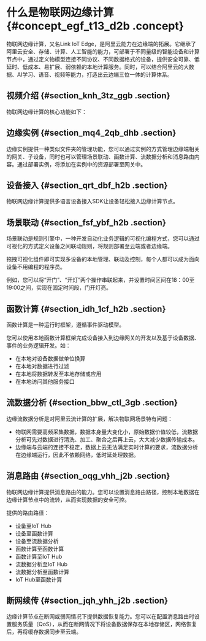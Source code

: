 # 什么是物联网边缘计算 {#concept_egf_t13_d2b .concept}

物联网边缘计算，又名Link IoT Edge，是阿里云能力在边缘端的拓展。它继承了阿里云安全、存储、计算、人工智能的能力，可部署于不同量级的智能设备和计算节点中，通过定义物模型连接不同协议、不同数据格式的设备，提供安全可靠、低延时、低成本、易扩展、弱依赖的本地计算服务。同时，可以结合阿里云的大数据、AI学习、语音、视频等能力，打造出云边端三位一体的计算体系。

## 视频介绍 {#section_knh_3tz_ggb .section}

  

物联网边缘计算的核心功能如下：

## 边缘实例 {#section_mq4_2qb_dhb .section}

边缘实例提供一种类似文件夹的管理功能，您可以通过实例的方式管理边缘端相关的网关、子设备，同时也可以管理场景联动、函数计算、流数据分析和消息路由内容。通过部署实例，将添加在实例中的资源部署至网关中。

## 设备接入 {#section_qrt_dbf_h2b .section}

物联网边缘计算提供多语言设备接入SDK让设备轻松接入边缘计算节点。

## 场景联动 {#section_fsf_ybf_h2b .section}

场景联动是规则引擎中，一种开发自动化业务逻辑的可视化编程方式，您可以通过可视化的方式定义设备之间联动规则，将规则部署至云端或者边缘端。

拖拽可视化组件即可实现多设备的本地管理、联动及控制，每个人都可以成为面向设备不用编程的程序员。

例如，您可以将“开门”、“开灯”两个操作串联起来，并设置时间区间在18：00至19:00之间，实现在固定时间段，门开灯亮。

## 函数计算 {#section_idh_1cf_h2b .section}

函数计算是一种运行时框架，遵循事件驱动模型。

您可以使用本地函数计算框架完成设备接入到边缘网关的开发以及基于设备数据、事件的业务逻辑开发。如：

-   在本地对设备数据做单位换算
-   在本地对数据进行过滤
-   在本地将数据转发至本地存储或应用
-   在本地访问其他服务接口

## 流数据分析 {#section_bbw_ctl_3gb .section}

边缘流数据分析是对阿里云流计算的扩展，解决物联网场景特有问题：

-   物联网需要高频采集数据，数据本身量大变化小，原始数据价值较低，流数据分析可先对数据进行清洗、加工、聚合之后再上云，大大减少数据传输成本。
-   边缘端与云端的连接不稳定，数据上云无法满足实时计算的要求，流数据分析在边缘端运行，因此不依赖网络，低时延处理数据。

## 消息路由 {#section_oqg_vhh_j2b .section}

物联网边缘计算提供消息路由的能力。您可以设置消息路由路径，控制本地数据在边缘计算节点中的流转，从而实现数据的安全可控。

提供的路由路径：

-   设备至IoT Hub
-   设备至函数计算
-   设备至流数据分析
-   函数计算至函数计算
-   函数计算至IoT Hub
-   流数据分析至IoT Hub
-   流数据分析至函数计算
-   IoT Hub至函数计算

## 断网续传 {#section_jqh_yhh_j2b .section}

边缘计算节点在断网或弱网情况下提供数据恢复能力。您可以在配置消息路由时设置服务质量（QoS），从而在断网情况下将设备数据保存在本地存储区，网络恢复后，再将缓存数据同步至云端。

